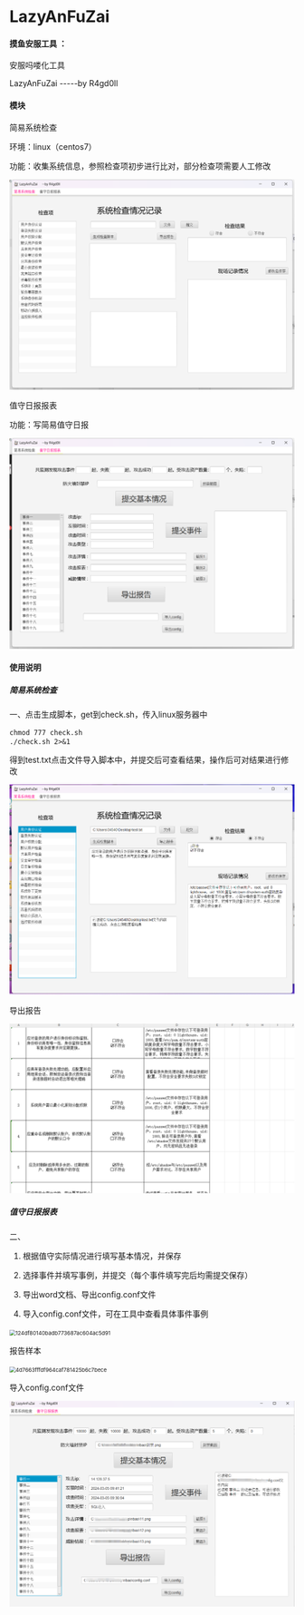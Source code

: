 # LazyAnFuZai

#### 摸鱼安服工具   ： 

安服吗喽化工具

LazyAnFuZai           -----by   R4gd0ll

#### 模块

简易系统检查

环境：linux（centos7）

功能：收集系统信息，参照检查项初步进行比对，部分检查项需要人工修改

<img src="https://github.com/R4gd0ll/LazyAnFuZai/blob/main/image/image-20240305111954552.png" alt="image-20240305111954552" style="zoom: 67%;" />

值守日报报表

功能：写简易值守日报

<img src="https://github.com/R4gd0ll/LazyAnFuZai/blob/main/image/image-20240305112611893.png" alt="image-20240305112611893" style="zoom:67%;" />

#### 使用说明

##### 简易系统检查

一、点击生成脚本，get到check.sh，传入linux服务器中

```
chmod 777 check.sh
./check.sh 2>&1
```

得到test.txt点击文件导入脚本中，并提交后可查看结果，操作后可对结果进行修改

<img src="https://github.com/R4gd0ll/LazyAnFuZai/blob/main/image/image-20240305113532102.png" alt="image-20240305113532102" style="zoom:67%;" />

导出报告

<img src="https://github.com/R4gd0ll/LazyAnFuZai/blob/main/image/image-20240305113707170.png" alt="image-20240305113707170" style="zoom:67%;" />

##### 值守日报报表

二、

1. 根据值守实际情况进行填写基本情况，并保存

2. 选择事件并填写事例，并提交（每个事件填写完后均需提交保存）

3. 导出word文档、导出config.conf文件
4. 导入config.conf文件，可在工具中查看具体事件事例

<img src="C:\Users\34540\Documents\WeChat Files\wxid_kzbocsvasgqc22\FileStorage\Temp\124df80140badb773687ac604ac5d91.png" alt="124df80140badb773687ac604ac5d91" style="zoom:67%;" />

报告样本

<img src="C:\Users\34540\Documents\WeChat Files\wxid_kzbocsvasgqc22\FileStorage\Temp\4d7663fffdf964caf781425b6c7bece.png" alt="4d7663fffdf964caf781425b6c7bece" style="zoom:67%;" />

导入config.conf文件

<img src="https://github.com/R4gd0ll/LazyAnFuZai/blob/main/image/image-20240305114317798.png" alt="image-20240305114317798" style="zoom:67%;" />
